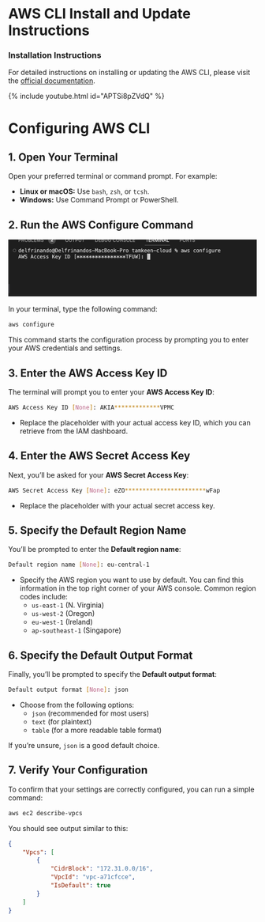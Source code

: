 # AWS CLI Install and Update Instructions

### Installation Instructions

For detailed instructions on installing or updating the AWS CLI, please visit the [official documentation](https://docs.aws.amazon.com/cli/latest/userguide/getting-started-install.html).


{% include youtube.html id="APTSi8pZVdQ" %}


# Configuring AWS CLI

## 1. Open Your Terminal

Open your preferred terminal or command prompt. For example:
- **Linux or macOS:** Use `bash`, `zsh`, or `tcsh`.
- **Windows:** Use Command Prompt or PowerShell.

## 2. Run the AWS Configure Command

![alt text](image-6.png)

In your terminal, type the following command:

```bash
aws configure
```

This command starts the configuration process by prompting you to enter your AWS credentials and settings.

## 3. Enter the AWS Access Key ID

The terminal will prompt you to enter your **AWS Access Key ID**:

```bash
AWS Access Key ID [None]: AKIA*************VPMC
```

- Replace the placeholder with your actual access key ID, which you can retrieve from the IAM dashboard.

## 4. Enter the AWS Secret Access Key

Next, you’ll be asked for your **AWS Secret Access Key**:

```bash
AWS Secret Access Key [None]: eZO***********************wFap
```

- Replace the placeholder with your actual secret access key.

## 5. Specify the Default Region Name

You’ll be prompted to enter the **Default region name**:

```bash
Default region name [None]: eu-central-1
```

- Specify the AWS region you want to use by default. You can find this information in the top right corner of your AWS console. Common region codes include:
  - `us-east-1` (N. Virginia)
  - `us-west-2` (Oregon)
  - `eu-west-1` (Ireland)
  - `ap-southeast-1` (Singapore)

## 6. Specify the Default Output Format

Finally, you’ll be prompted to specify the **Default output format**:

```bash
Default output format [None]: json
```

- Choose from the following options:
  - `json` (recommended for most users)
  - `text` (for plaintext)
  - `table` (for a more readable table format)

If you’re unsure, `json` is a good default choice.

## 7. Verify Your Configuration

To confirm that your settings are correctly configured, you can run a simple command:

```bash
aws ec2 describe-vpcs
```

You should see output similar to this:

```json
{
    "Vpcs": [
        {
            "CidrBlock": "172.31.0.0/16",
            "VpcId": "vpc-a71cfcce",
            "IsDefault": true
        }
    ]
}
```